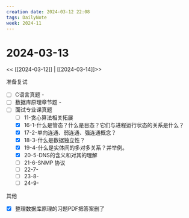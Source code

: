 ```yaml
---
creation date: 2024-03-12 22:08
tags: DailyNote
week: 2024-11
---
```


# 2024-03-13

<< [[2024-03-12]] | [[2024-03-14]]>>


准备复试
- [ ] C语言真题 - 
- [ ] 数据库原理章节题 - 
- [ ] 面试专业课真题
	- [ ] 11-贪心算法相关拓展
	- [x] 16-1-什么是管态？什么是目态？它们与进程运行状态的关系是什么？
	- [x] 17-2-单向连通、弱连通、强连通概念？
	- [x] 18-3-什么是数据独立性？
	- [x] 19-4-什么是实体间的多对多关系？并举例。
	- [x] 20-5-DNS的含义和对其的理解
	- [ ] 21-6-SNMP 协议
	- [ ] 22-7-
	- [ ] 23-8-
	- [ ] 24-9-

其他
- [x] 整理数据库原理的习题PDF把答案删了